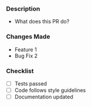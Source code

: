 ### Description
- What does this PR do?

### Changes Made
- Feature 1
- Bug Fix 2

### Checklist
- [ ] Tests passed
- [ ] Code follows style guidelines
- [ ] Documentation updated
